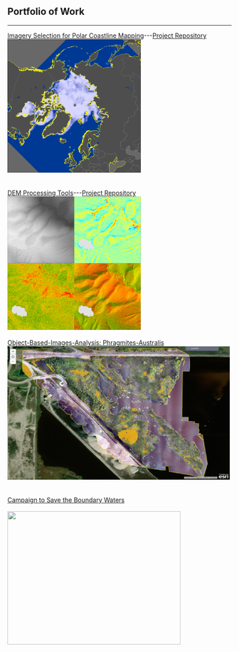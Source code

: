 ## Portfolio of Work
---

[Imagery Selection for Polar Coastline Mapping](/coastline)---[Project Repository](https://github.com/jeff-diz/coastline)<br>
[<img src="images/sea_ice_example.png?raw=true" width="300" height="300">](/coastline)<br>
<br><br>
[DEM Processing Tools](/dem_processing)---[Project Repository](https://github.com/jeff-diz/dem_processing)<br>
[<img src="images/dem_derivatives.png?raw=true" width="300" height="300">](/dem_processing)
<br><br>
[Object-Based-Images-Analysis: Phragmites-Australis](https://umn.maps.arcgis.com/apps/MapJournal/index.html?appid=c6c2aa9fa0684b92ae0e29a8bbb9212d)
[<img src="images/obia_phrag_thumn.PNG?raw=true" width="500" height="300">](https://umn.maps.arcgis.com/apps/MapJournal/index.html?appid=c6c2aa9fa0684b92ae0e29a8bbb9212d)<br>
<br><br>
[Campaign to Save the Boundary Waters](/cstbw)
<br><br>
[<img src="images/stbw_thumb.jpg?raw=true" width="389" height="300">](/cstbw)